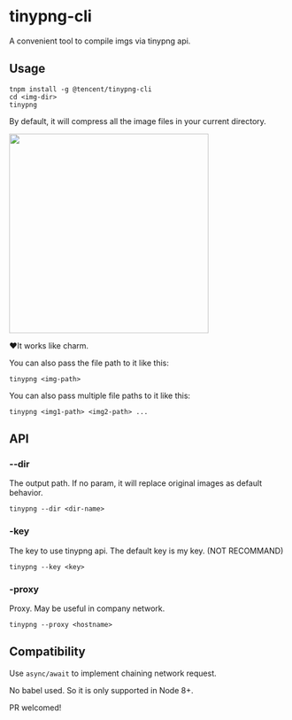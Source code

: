 # tinypng-cli

A convenient tool to compile imgs via tinypng api.

## Usage

```
tnpm install -g @tencent/tinypng-cli
cd <img-dir>
tinypng
```
By default, it will compress all the image files in your current directory.

<img src="https://tuchuang-1251767583.cos.ap-guangzhou.myqcloud.com/Jietu20181119-215155@2x.jpg" width="360" >

❤️It works like charm.

You can also pass the file path to it like this:

`tinypng <img-path>`

You can also pass multiple file paths to it like this:

`tinypng <img1-path> <img2-path> ...`

## API

### --dir
The output path. If no param, it will replace original images as default behavior. 

`tinypng --dir <dir-name>`

### -key
The key to use tinypng api. The default key is my key. (NOT RECOMMAND)

`tinypng --key <key>`

### -proxy
Proxy. May be useful in company network.

`tinypng --proxy <hostname>`

## Compatibility

Use `async/await` to implement chaining network request. 

No babel used. So it is only supported in Node 8+. 

PR welcomed!